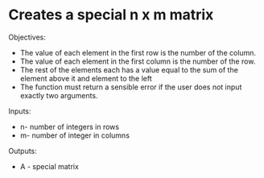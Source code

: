 # Creates a special n x m matrix
Objectives:
* The value of each element in the first row is the number of the column.
* The value of each element in the first column is the number of the row.
* The rest of the elements each has a value equal to the sum of the element above it and element to the left
* The function must return a sensible error if the user does not input exactly two arguments.

Inputs:
* n- number of integers in rows
* m- number of integer in columns

Outputs:
* A - special matrix
